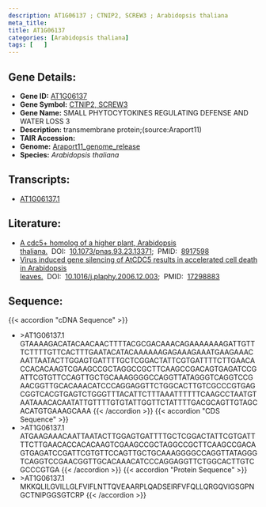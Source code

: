 ```yaml
---
description: AT1G06137 ; CTNIP2, SCREW3 ; Arabidopsis thaliana
meta_title:
title: AT1G06137
categories: [Arabidopsis thaliana]
tags: [   ]
---
```


## Gene Details:
- **Gene ID:** [AT1G06137](https://www.arabidopsis.org/locus?name=AT1G06137)
- **Gene Symbol:** <u>CTNIP2, SCREW3</u>
- **Gene Name:** SMALL PHYTOCYTOKINES REGULATING DEFENSE AND WATER LOSS 3
- **Description:**   transmembrane protein;(source:Araport11)
- **TAIR Accession:** 
- **Genome:** [Araport11_genome_release](https://www.arabidopsis.org/download/list?dir=Genes%2FAraport11_genome_release)
- **Species:** *Arabidopsis thaliana*

## Transcripts:
   -  [AT1G06137.1](https://www.arabidopsis.org/gene?name=AT1G06137.1)
## Literature:
   - [A cdc5+ homolog of a higher plant, Arabidopsis thaliana.](https://www.doi.org/10.1073/pnas.93.23.13371)&nbsp;&nbsp;DOI:&nbsp;&nbsp;[10.1073/pnas.93.23.13371](https://www.doi.org/10.1073/pnas.93.23.13371);&nbsp;&nbsp;PMID:&nbsp;&nbsp;[8917598](https://pubmed.ncbi.nlm.nih.gov/8917598/)
   - [Virus induced gene silencing of AtCDC5 results in accelerated cell death in  Arabidopsis leaves.](https://www.doi.org/10.1016/j.plaphy.2006.12.003)&nbsp;&nbsp;DOI:&nbsp;&nbsp;[10.1016/j.plaphy.2006.12.003](https://www.doi.org/10.1016/j.plaphy.2006.12.003);&nbsp;&nbsp;PMID:&nbsp;&nbsp;[17298883](https://pubmed.ncbi.nlm.nih.gov/17298883/)
## Sequence:
{{< accordion "cDNA Sequence" >}}
- \>AT1G06137.1
GTAAAAGACATACAACAACTTTTACGCGACAAACAGAAAAAAAGATTGTTTCTTTTGTTCACTTTGAATACATACAAAAAAGAGAAAGAAATGAAGAAACAATTAATACTTGGAGTGATTTTGCTCGGACTATTCGTGATTTTCTTGAACACCACACAAGTCGAAGCCGCTAGGCCGCTTCAAGCCGACAGTGAGATCCGATTCGTGTTCCAGTTGCTGCAAAGGGGCCAGGTTATAGGGTCAGGTCCGAACGGTTGCACAAACATCCCAGGAGGTTCTGGCACTTGTCGCCCGTGAGCGGTCACGTGAGTCTGGGTTTACATTCTTTAAATTTTTTCAAGCCTAATGTAATAAACACAATATTGTTTTGTGTATTGGTTCTATTTTGACGCAGTTGTAGCACATGTGAAAGCAAA
{{< /accordion >}}
{{< accordion "CDS Sequence" >}}
- \>AT1G06137.1
ATGAAGAAACAATTAATACTTGGAGTGATTTTGCTCGGACTATTCGTGATTTTCTTGAACACCACACAAGTCGAAGCCGCTAGGCCGCTTCAAGCCGACAGTGAGATCCGATTCGTGTTCCAGTTGCTGCAAAGGGGCCAGGTTATAGGGTCAGGTCCGAACGGTTGCACAAACATCCCAGGAGGTTCTGGCACTTGTCGCCCGTGA
{{< /accordion >}}
{{< accordion "Protein Sequence" >}}
- \>AT1G06137.1
MKKQLILGVILLGLFVIFLNTTQVEAARPLQADSEIRFVFQLLQRGQVIGSGPNGCTNIPGGSGTCRP
{{< /accordion >}}

